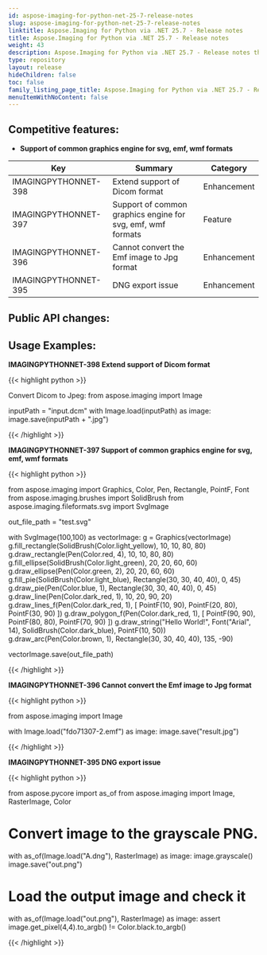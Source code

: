 ```yaml
---
id: aspose-imaging-for-python-net-25-7-release-notes
slug: aspose-imaging-for-python-net-25-7-release-notes
linktitle: Aspose.Imaging for Python via .NET 25.7 - Release notes
title: Aspose.Imaging for Python via .NET 25.7 - Release notes
weight: 43
description: Aspose.Imaging for Python via .NET 25.7 - Release notes the latest updates and fixes.
type: repository
layout: release
hideChildren: false
toc: false
family_listing_page_title: Aspose.Imaging for Python via .NET 25.7 - Release notes
menuItemWithNoContent: false
---
```


## Competitive features:

- **Support of common graphics engine for svg, emf, wmf formats**

| **Key**         | **Summary**                                                                                                                                                              | **Category** |
|-----------------|--------------------------------------------------------------------------------------------------------------------------------------------------------------------------|--------------|
| IMAGINGPYTHONNET-398 | Extend support of Dicom format | Enhancement | 
| IMAGINGPYTHONNET-397 | Support of common graphics engine for svg, emf, wmf formats | Feature | 
| IMAGINGPYTHONNET-396 | Cannot convert the Emf image to Jpg format | Enhancement | 
| IMAGINGPYTHONNET-395 | DNG export issue | Enhancement | 

## Public API changes:


## Usage Examples:

**IMAGINGPYTHONNET-398 Extend support of Dicom format**

{{< highlight python >}}

Convert Dicom to Jpeg:
from aspose.imaging import Image

inputPath = "input.dcm"
with Image.load(inputPath) as image:
    image.save(inputPath + ".jpg")

{{< /highlight >}}

**IMAGINGPYTHONNET-397 Support of common graphics engine for svg, emf, wmf formats**

{{< highlight python >}}

from aspose.imaging import Graphics, Color, Pen, Rectangle, PointF, Font
from aspose.imaging.brushes import SolidBrush
from aspose.imaging.fileformats.svg import SvgImage

out_file_path = "test.svg"

with SvgImage(100,100) as vectorImage:
   g = Graphics(vectorImage)
   g.fill_rectangle(SolidBrush(Color.light_yellow), 10, 10, 80, 80)
   g.draw_rectangle(Pen(Color.red, 4), 10, 10, 80, 80)
   g.fill_ellipse(SolidBrush(Color.light_green), 20, 20, 60, 60)
   g.draw_ellipse(Pen(Color.green, 2), 20, 20, 60, 60)
   g.fill_pie(SolidBrush(Color.light_blue), Rectangle(30, 30, 40, 40), 0, 45)
   g.draw_pie(Pen(Color.blue, 1), Rectangle(30, 30, 40, 40), 0, 45)
   g.draw_line(Pen(Color.dark_red, 1), 10, 20, 90, 20)
   g.draw_lines_f(Pen(Color.dark_red, 1), [ PointF(10, 90), PointF(20, 80), PointF(30, 90) ])
   g.draw_polygon_f(Pen(Color.dark_red, 1), [ PointF(90, 90), PointF(80, 80), PointF(70, 90) ])
   g.draw_string("Hello World!", Font("Arial", 14), SolidBrush(Color.dark_blue), PointF(10, 50))
   g.draw_arc(Pen(Color.brown, 1), Rectangle(30, 30, 40, 40), 135, -90)
   
   vectorImage.save(out_file_path)


{{< /highlight >}}

**IMAGINGPYTHONNET-396 Cannot convert the Emf image to Jpg format**

{{< highlight python >}}

from aspose.imaging import Image

with Image.load("fdo71307-2.emf") as image:
	image.save("result.jpg")


{{< /highlight >}}

**IMAGINGPYTHONNET-395 DNG export issue**

{{< highlight python >}}

from aspose.pycore import as_of
from aspose.imaging import Image, RasterImage, Color

# Convert image to the grayscale PNG.
with as_of(Image.load("A.dng"), RasterImage) as image:
   image.grayscale()
   image.save("out.png")

# Load the output image and check it
with as_of(Image.load("out.png"), RasterImage) as image:
	assert image.get_pixel(4,4).to_argb() != Color.black.to_argb()

{{< /highlight >}}

